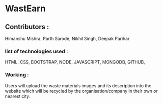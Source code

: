 # WastEarn

## Contributors :
Himanshu Mishra, Parth Sarode, Nikhil Singh, Deepak Parihar

### list of technologies used :
 HTML, CSS, BOOTSTRAP, NODE, JAVASCRIPT, MONGODB, GITHUB, 


### Working :
Users will upload the waste materials images and its description into the website which will be recycled by the organisation/company in their own or nearest city.

